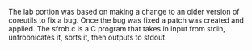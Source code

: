 The lab portion was based on making a change to an older version of coreutils to fix a bug. Once the bug was fixed a patch was created and applied. The sfrob.c is a C program that takes in input from stdin, unfrobnicates it, sorts it, then outputs to stdout. 